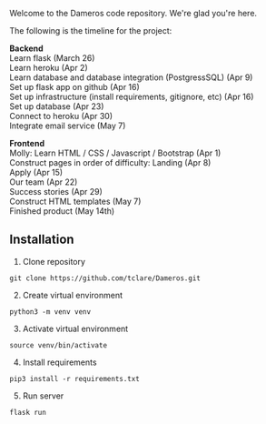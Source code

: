 Welcome to the Dameros code repository. We're glad you're here.

The following is the timeline for the project:

**Backend**<br/>
Learn flask (March 26) <br/>
Learn heroku (Apr 2) <br/>
Learn database and database integration (PostgressSQL) (Apr 9) <br/>
Set up flask app on github (Apr 16) <br/>
Set up infrastructure (install requirements, gitignore, etc) (Apr 16) <br/>
Set up database (Apr 23) <br/>
Connect to heroku (Apr 30) <br/>
Integrate email service (May 7) <br/>

**Frontend**<br/>
Molly: Learn HTML / CSS / Javascript / Bootstrap (Apr 1)<br/>
Construct pages in order of difficulty:
Landing (Apr 8) <br/>
Apply (Apr 15) <br/>
Our team (Apr 22) <br/>
Success stories (Apr 29) <br/>
Construct HTML templates (May 7) <br/>
Finished product (May 14th) <br/>


## Installation
1. Clone repository
```
git clone https://github.com/tclare/Dameros.git
```
2. Create virtual environment
```
python3 -m venv venv
```
3. Activate virtual environment
```
source venv/bin/activate
```
4. Install requirements
```
pip3 install -r requirements.txt
```
5.  Run server
```
flask run
```
